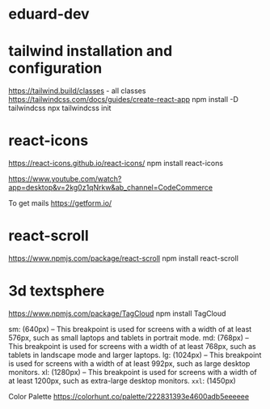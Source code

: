 # eduard-dev

# tailwind installation and configuration
https://tailwind.build/classes - all classes
https://tailwindcss.com/docs/guides/create-react-app
npm install -D tailwindcss
npx tailwindcss init

# react-icons
https://react-icons.github.io/react-icons/
npm install react-icons 


https://www.youtube.com/watch?app=desktop&v=2kg0z1qNrkw&ab_channel=CodeCommerce


To get mails
https://getform.io/


# react-scroll
https://www.npmjs.com/package/react-scroll
npm install react-scroll


# 3d textsphere
https://www.npmjs.com/package/TagCloud
npm install TagCloud


sm: (640px) – This breakpoint is used for screens with a width of at least 576px, such as small laptops and tablets in portrait mode.
md: (768px) – This breakpoint is used for screens with a width of at least 768px, such as tablets in landscape mode and larger laptops.
lg: (1024px) – This breakpoint is used for screens with a width of at least 992px, such as large desktop monitors.
xl: (1280px) – This breakpoint is used for screens with a width of at least 1200px, such as extra-large desktop monitors.
`xxl`: (1450px)


Color Palette
https://colorhunt.co/palette/222831393e4600adb5eeeeee
